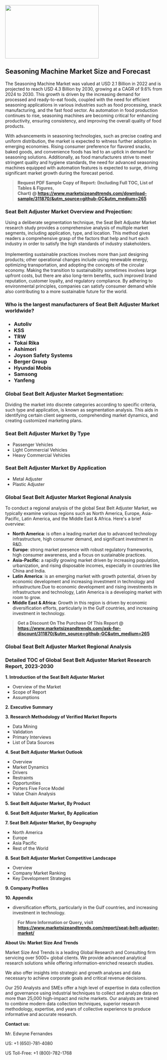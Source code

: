 <p><img class="alignnone size-medium wp-image-20088" src="https://ffe5etoiles.com/wp-content/uploads/2024/12/MST1-300x171.png" alt="" width="300" height="171" /></p><h2>Seasoning Machine Market Size and Forecast</h2><p>The Seasoning Machine Market was valued at USD 2.1 Billion in 2022 and is projected to reach USD 4.3 Billion by 2030, growing at a CAGR of 9.6% from 2024 to 2030. This growth is driven by the increasing demand for processed and ready-to-eat foods, coupled with the need for efficient seasoning applications in various industries such as food processing, snack manufacturing, and the fast food sector. As automation in food production continues to rise, seasoning machines are becoming critical for enhancing productivity, ensuring consistency, and improving the overall quality of food products.</p><p>With advancements in seasoning technologies, such as precise coating and uniform distribution, the market is expected to witness further adoption in emerging economies. Rising consumer preference for flavored snacks, baked goods, and convenience foods has led to an uptick in demand for seasoning solutions. Additionally, as food manufacturers strive to meet stringent quality and hygiene standards, the need for advanced seasoning machines equipped with automation features is expected to surge, driving significant market growth during the forecast period.</p></p><blockquote id="" class=""><strong>Request PDF Sample Copy of Report: (Including Full TOC, List of Tables &amp; Figures, Chart)&nbsp;@&nbsp;<strong><a href="https://www.marketsizeandtrends.com/download-sample/311870/&utm_source=github-GC&utm_medium=265" target="_blank">https://www.marketsizeandtrends.com/download-sample/311870/&utm_source=github-GC&utm_medium=265</a></strong></strong></blockquote><h3 id="" class="">Seat Belt Adjuster Market&nbsp;Overview and Projection:</h3><p id="" class="">Using a deliberate segmentation technique, the Seat Belt Adjuster Market research study provides a comprehensive analysis of multiple market segments, including application, type, and location. This method gives readers a comprehensive grasp of the factors that help and hurt each industry in order to satisfy the high standards of industry stakeholders. <br /> <br />Implementing sustainable practices involves more than just designing products; other operational changes include using renewable energy, optimizing transportation, and adopting the concepts of the circular economy. Making the transition to sustainability sometimes involves large upfront costs, but there are also long-term benefits, such improved brand reputation, customer loyalty, and regulatory compliance. By adhering to environmental principles, companies can satisfy consumer demand while also contributing to a more sustainable future for the world.</p><h3 id="" class="">Who is the largest manufacturers of&nbsp;Seat Belt Adjuster Market worldwide?</h3><h3 class=""><p><ul><li>Autoliv </li><li> KSS </li><li> TRW </li><li> Tokai Rika </li><li> Ashimori </li><li> Joyson Safety Systems </li><li> Berger Group </li><li> Hyundai Mobis </li><li> Samsong </li><li> Yanfeng</li></ul></p></h3><h3 id="" class="">Global&nbsp;Seat Belt Adjuster Market Segmentation:</h3><p id="" class="">Dividing the market into discrete categories according to specific criteria, such type and application, is known as segmentation analysis. This aids in identifying certain client segments, comprehending market dynamics, and creating customized marketing plans.</p><h3 id="" class="">Seat Belt Adjuster Market&nbsp;By Type</h3><p><p><ul><li>Passenger Vehicles</li><li> Light Commercial Vehicles</li><li> Heavy Commercial Vehicles</p></li></ul></p></p><h3 id="" class="">Seat Belt Adjuster Market&nbsp;By Application</h3><p class=""><p><ul><li>Metal Adjuster</li><li> Plastic Adjuster</li></ul></p></p><h3 id="" class="">Global Seat Belt Adjuster Market Regional Analysis</h3><p id="" class="">To conduct a regional analysis of the global Seat Belt Adjuster Market, we typically examine various regions such as North America, Europe, Asia-Pacific, Latin America, and the Middle East &amp; Africa. Here's a brief overview:</p><ul><li><strong>North America</strong>: is often a leading market due to advanced technology infrastructure, high consumer demand, and significant investment in R&amp;D.</li><li><strong>Europe</strong>: strong market presence with robust regulatory frameworks, high consumer awareness, and a focus on sustainable practices.</li><li><strong>Asia-Pacific</strong>: a rapidly growing market driven by increasing population, urbanization, and rising disposable incomes, especially in countries like China and India.</li><li><strong>Latin America</strong>: is an emerging market with growth potential, driven by economic development and increasing investment in technology and infrastructure.Due to economic development and rising investments in infrastructure and technology, Latin America is a developing market with room to grow.</li><li><strong>Middle East &amp; Africa</strong>: Growth in this region is driven by economic diversification efforts, particularly in the Gulf countries, and increasing investment in technology.</li></ul><blockquote id="" class=""><strong>Get a Discount On The Purchase Of This Report @ <strong><a href="https://www.marketsizeandtrends.com/ask-for-discount/311870/&utm_source=github-GC&utm_medium=265" target="_blank">https://www.marketsizeandtrends.com/ask-for-discount/311870/&utm_source=github-GC&utm_medium=265</a></strong></strong></blockquote><h3 id="" class="">Global Seat Belt Adjuster Market Regional Analysis</h3><h3 id="" class="">Detailed TOC of Global Seat Belt Adjuster Market Research Report, 2023-2030</h3><p id="" class=""><strong>1. Introduction of the Seat Belt Adjuster Market</strong></p><ul><li>Overview of the Market</li><li>Scope of Report</li><li>Assumptions</li></ul><p id="" class=""><strong>2. Executive Summary</strong></p><p id="" class=""><strong>3. Research Methodology of Verified Market Reports</strong></p><ul><li>Data Mining</li><li>Validation</li><li>Primary Interviews</li><li>List of Data Sources</li></ul><p id="" class=""><strong>4. Seat Belt Adjuster Market Outlook</strong></p><ul><li>Overview</li><li>Market Dynamics</li><li>Drivers</li><li>Restraints</li><li>Opportunities</li><li>Porters Five Force Model</li><li>Value Chain Analysis</li></ul><p id="" class=""><strong>5. Seat Belt Adjuster Market, By Product</strong></p><p id="" class=""><strong>6. Seat Belt Adjuster Market, By Application</strong></p><p id="" class=""><strong>7. Seat Belt Adjuster Market, By Geography</strong></p><ul><li>North America</li><li>Europe</li><li>Asia Pacific</li><li>Rest of the World</li></ul><p id="" class=""><strong>8. Seat Belt Adjuster Market Competitive Landscape</strong></p><ul><li>Overview</li><li>Company Market Ranking</li><li>Key Development Strategies</li></ul><p id="" class=""><strong>9. Company Profiles</strong></p><p id="" class=""><strong>10. Appendix</strong></p><ul><li>diversification efforts, particularly in the Gulf countries, and increasing investment in technology.</li></ul><blockquote id="" class=""><strong>For More Information or Query, visit <strong><strong><a href="https://www.marketsizeandtrends.com/report/seat-belt-adjuster-market/" target="_blank">https://www.marketsizeandtrends.com/report/seat-belt-adjuster-market/</a></strong></strong></strong></blockquote><p id="" class=""><strong>About Us: Market Size And Trends</strong></p><p id="" class="">Market Size And Trends is a leading Global Research and Consulting firm servicing over 5000+ global clients. We provide advanced analytical research solutions while offering information-enriched research studies.</p><p id="" class="">We also offer insights into strategic and growth analyses and data necessary to achieve corporate goals and critical revenue decisions.</p><p id="" class="">Our 250 Analysts and SMEs offer a high level of expertise in data collection and governance using industrial techniques to collect and analyze data on more than 25,000 high-impact and niche markets. Our analysts are trained to combine modern data collection techniques, superior research methodology, expertise, and years of collective experience to produce informative and accurate research.</p><p id="" class=""><strong>Contact us:</strong></p><p id="" class="">Mr. Edwyne Fernandes</p><p id="" class="">US: +1 (650)-781-4080</p><p id="" class="">US Toll-Free: +1 (800)-782-1768</p>
